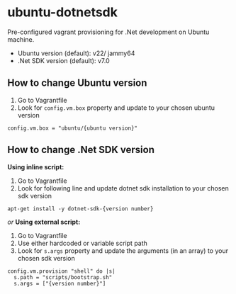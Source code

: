 # ubuntu-dotnetsdk
Pre-configured vagrant provisioning for .Net development on Ubuntu machine.
- Ubuntu version (default): v22/ jammy64
- .Net SDK version (default): v7.0

## How to change Ubuntu version
1. Go to Vagrantfile
2. Look for ```config.vm.box``` property and update to your chosen ubuntu version
```
config.vm.box = "ubuntu/{ubuntu version}"
```

## How to change .Net SDK version
**Using inline script:**
1. Go to Vagrantfile
2. Look for following line and update dotnet sdk installation to your chosen sdk version
```
apt-get install -y dotnet-sdk-{version number}
```
*or*
**Using external script:**
1. Go to Vagrantfile
2. Use either hardcoded or variable script path
3. Look for ```s.args``` property and update the arguments (in an array) to your chosen sdk version
```
config.vm.provision "shell" do |s|
  s.path = "scripts/bootstrap.sh"
  s.args = ["{version number}"]
```
